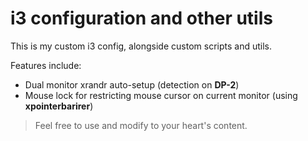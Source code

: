 i3 configuration and other utils
================================

This is my custom i3 config, alongside custom scripts and utils.

Features include:
  * Dual monitor xrandr auto-setup (detection on **DP-2**)
  * Mouse lock for restricting mouse cursor on current monitor (using **xpointerbarirer**)

> Feel free to use and modify to your heart's content.
